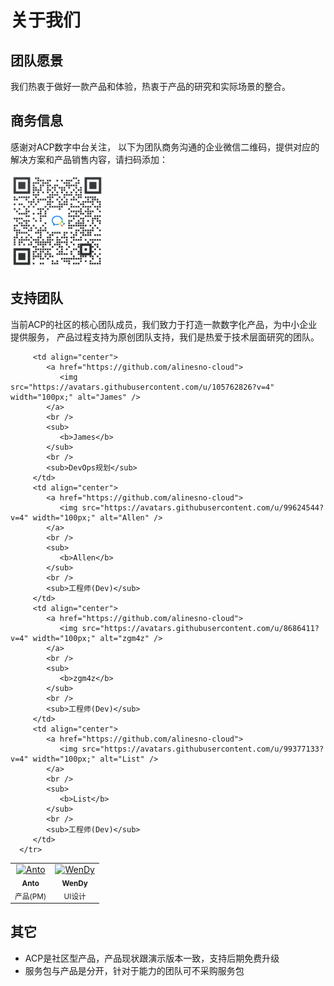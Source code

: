 # 关于我们

## 团队愿景

我们热衷于做好一款产品和体验，热衷于产品的研究和实际场景的整合。

## 商务信息

感谢对ACP数字中台关注，
以下为团队商务沟通的企业微信二维码，提供对应的解决方案和产品销售内容，请扫码添加：

<img src="/weixin.jpg" style="width:150px;border-radius:3px;" />

## 支持团队

当前ACP的社区的核心团队成员，我们致力于打造一款数字化产品，为中小企业提供服务，
产品过程支持为原创团队支持，我们是热爱于技术层面研究的团队。

<table class="contributor-table">
   <tbody>
      <tr>
         <td align="center">
            <a href="https://github.com/alinesno-cloud">
               <img src="https://avatars.githubusercontent.com/u/9816972?v=4" width="100px;" alt="Anto" />
            </a>
            <br />
            <sub>
               <b>Anto</b>
            </sub>
            <br />
            <sub>产品(PM)</sub>
         </td>
         <td align="center">
            <a href="https://github.com/alinesno-cloud">
               <img src="https://avatars.githubusercontent.com/u/101002463?v=4" width="100px;" alt="WenDy" />
            </a>
            <br />
            <sub>
               <b>WenDy</b>
            </sub>
            <br />
            <sub>UI设计</sub>
         </td>
      </tr>
      <tr style="background-color:#fff">
          
         <td align="center">
            <a href="https://github.com/alinesno-cloud">
               <img src="https://avatars.githubusercontent.com/u/105762826?v=4" width="100px;" alt="James" />
            </a>
            <br />
            <sub>
               <b>James</b>
            </sub>
            <br />
            <sub>DevOps规划</sub>
         </td>
         <td align="center">
            <a href="https://github.com/alinesno-cloud">
               <img src="https://avatars.githubusercontent.com/u/99624544?v=4" width="100px;" alt="Allen" />
            </a>
            <br />
            <sub>
               <b>Allen</b>
            </sub>
            <br />
            <sub>工程师(Dev)</sub>
         </td>
         <td align="center">
            <a href="https://github.com/alinesno-cloud">
               <img src="https://avatars.githubusercontent.com/u/8686411?v=4" width="100px;" alt="zgm4z" />
            </a>
            <br />
            <sub>
               <b>zgm4z</b>
            </sub>
            <br />
            <sub>工程师(Dev)</sub>
         </td>
         <td align="center">
            <a href="https://github.com/alinesno-cloud">
               <img src="https://avatars.githubusercontent.com/u/99377133?v=4" width="100px;" alt="List" />
            </a>
            <br />
            <sub>
               <b>List</b>
            </sub>
            <br />
            <sub>工程师(Dev)</sub>
         </td>
      </tr>
   </tbody>
</table>

## 其它

- ACP是社区型产品，产品现状跟演示版本一致，支持后期免费升级
- 服务包与产品是分开，针对于能力的团队可不采购服务包

